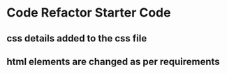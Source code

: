 # Code Refactor Starter Code
## css details added to the css file
## html elements are changed as per requirements
